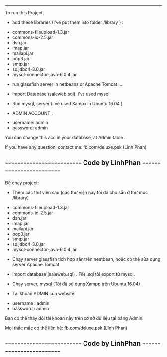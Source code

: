 -------------------------------------------------------------------
To run this Project:
- add these libraries (I've put them into folder /library ) : 
 + commons-fileupload-1.3.jar
 + commons-io-2.5.jar
 + dsn.jar
 + imap.jar
 + mailapi.jar
 + pop3.jar
 + smtp.jar
 + sqljdbc4-3.0.jar
 + mysql-connector-java-6.0.4.jar


- run glassfish server in netbeans or Apache Tomcat ...
- import Database (saleweb.sql). i've used mysql
- Run mysql, server (i've used Xampp in Ubuntu 16.04 )

- ADMIN ACCOUNT : 
+ username: admin
+ password: admin 

You can change this acc in your database, at Admin table .

If you have any question, contact me: fb.com/deluxe.psk (Lĩnh Phan)

------------------------- Code by LinhPhan ------------------------
-------------------------------------------------------------------

Để chạy project:
- Thêm các thư viện sau (các thư viện này tôi đã cho sẵn ở thư mục /library)
 + commons-fileupload-1.3.jar
 + commons-io-2.5.jar
 + dsn.jar
 + imap.jar
 + mailapi.jar
 + pop3.jar
 + smtp.jar
 + sqljdbc4-3.0.jar
 + mysql-connector-java-6.0.4.jar

- Chạy server glassfish tích hợp sẵn trên neatbean, hoặc có thể sửa dụng server Apache Tomcat 
- import database (saleweb.sql) . File .sql tôi export từ mysql.
- Chạy server, mysql (Tôi đã sử dụng Xampp trên Ubuntu 16.04)

- Tài khoản ADMIN của website:
+ username : admin
+ password : admin

Bạn có thể thay đổi tài khoản này trên cơ sở dữ liệu tại bảng Admin.

Mọi thắc mắc có thể liên hệ: fb.com/deluxe.psk (Lĩnh Phan)

------------------------- Code by LinhPhan ------------------------
-------------------------------------------------------------------
